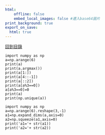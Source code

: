 ```yaml
---
html:
    offline: false
    embed_local_images: false #遷入base64圖片
print_background: true
export_on_save:
  html: true
---
```

[回到目錄](../index.md)

```python{cmd}
import numpy as np
a=np.arange(6)
print(a)
print(a.argmax())
print(a[1:])
print(a[4::-1])
print(a[::2])
print(a[a%3==0])
a[a%3==0]=0
print(a)
print(np.unique(a))
```

```python{cmd}
import numpy as np
a=np.arange(6).reshape(3,-1)
a1=np.expand_dims(a,axis=0)
a2=np.squeeze(a1,axis=0)
print('a1='+ str(a1))
print('a2='+ str(a2))
```
